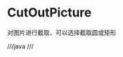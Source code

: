# CutOutPicture

对图片进行截取，可以选择截取圆或矩形

///java
        <!--截图圆原点-->
        <attr name="centerX" format="float"/>
        <attr name="centerY" format="float"/>
        <!--截图圆半径-->
        <attr name="bigCircleRadius" format="float"/>
        <attr name="smallCircleRadius" format="float"/>
        <!--输出形状默认0圆形，1矩形-->
        <attr name="outPutShape" format="integer"/>
        <attr name="bigCircleColor" format="color"/>
        <attr name="smallCircleColor" format="color"/>
        <attr name="dottedLineColor" format="color"/>
        <!--大圆半径的范围-->
        <attr name="bigCircleMinRadius" format="float"/>
        <attr name="bigCircleMaxRadius" format="float"/>
        ///

